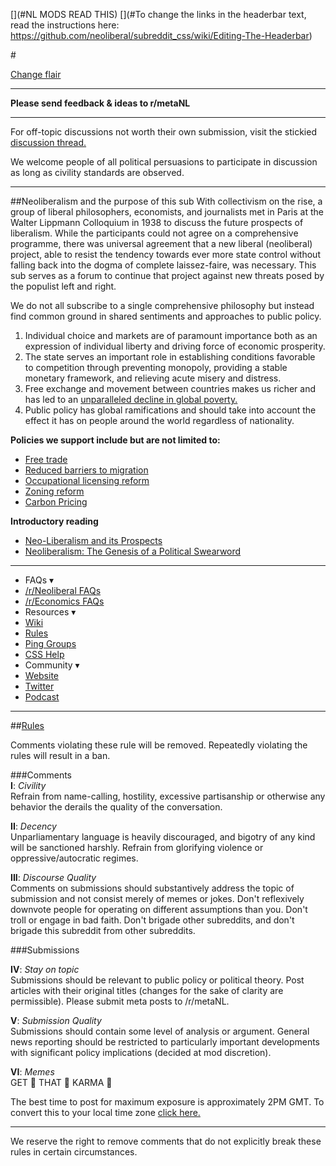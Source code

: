 [](#NL MODS READ THIS)
[](#To change the links in the headerbar text, read the instructions here: https://github.com/neoliberal/subreddit_css/wiki/Editing-The-Headerbar)

[](#/RES_SR_Config/NightModeCompatible)

#[](#headerbutton)[](https://www.reddit.com/r/neoliberal/comments/bvo384/effortpost_tankie_myths/)[](#headerbutton-2)[](https://www.stitcher.com/podcast/the-neolib-podcast/e/61577934?autoplay=true)[](#headerbutton-3)[](https://www.reddit.com/r/neoliberal/comments/bwqmco/zhou_ziyang_the_real_reformer_behind_china/)

[](#homebutton)[](https://www.reddit.com/r/neoliberal)

[](#bigbutton) [Change flair](https://www.reddit.com/r/neoliberal/wiki/flairs)

---

**Please send feedback & ideas to r/metaNL**

---

For off-topic discussions not worth their own submission, visit the stickied [discussion thread.](https://neoliber.al/dt)

We welcome people of all political persuasions to participate in discussion as long as civility standards are observed. 

---  

##Neoliberalism and the purpose of this sub
With collectivism on the rise, a group of liberal philosophers, economists, and journalists met in Paris at the Walter Lippmann Colloquium in 1938 to discuss the future prospects of liberalism. While the participants could not agree on a comprehensive programme, there was universal agreement that a new liberal (neoliberal) project, able to resist the tendency towards ever more state control without falling back into the dogma of complete laissez-faire, was necessary. This sub serves as a forum to continue that project against new threats posed by the populist left and right.  

We do not all subscribe to a single comprehensive philosophy but instead find common ground in shared sentiments and approaches to public policy.

1. Individual choice and markets are of paramount importance both as an expression of individual liberty and driving force of economic prosperity.
2. The state serves an important role in establishing conditions favorable to competition through preventing monopoly, providing a stable monetary framework, and relieving acute misery and distress.
3. Free exchange and movement between countries makes us richer and has led to an [unparalleled decline in global poverty.](https://ourworldindata.org/uploads/2013/05/World-Poverty-Since-1820.png)
4. Public policy has global ramifications and should take into account the effect it has on people around the world regardless of nationality.

**Policies we support include but are not limited to:**

- [Free trade](http://www.walkerd.people.cofc.edu/Readings/Trade/iowacarcrop.pdf)
- [Reduced barriers to migration](https://www.reddit.com/r/neoliberal/wiki/openborders)
- [Occupational licensing reform](https://www.brookings.edu/opinions/the-future-of-occupational-licensing-reform/)
- [Zoning reform](https://www.brookings.edu/blog/social-mobility-memos/2016/08/16/zoning-as-opportunity-hoarding/)
- [Carbon Pricing](https://www.reddit.com/r/Economics/wiki/faq_carbonpricing)

**Introductory reading**

- [Neo-Liberalism and its Prospects](https://miltonfriedman.hoover.org/friedman_images/Collections/2016c21/Farmand_02_17_1951.pdf)
- [Neoliberalism: The Genesis of a Political Swearword](https://olivermhartwich.files.wordpress.com/2015/02/neoliberalism.pdf)  

---

- FAQs ▾
 - [/r/Neoliberal FAQs](https://www.reddit.com/r/neoliberal/wiki/faq)
 - [/r/Economics FAQs](https://www.reddit.com/r/Economics/wiki/index)
- Resources ▾
 - [Wiki](https://www.reddit.com/r/neoliberal/wiki/)
 - [Rules](https://www.reddit.com/r/neoliberal/wiki/rules)
 - [Ping Groups](https://www.reddit.com/r/neoliberal/wiki/userpinger/groups)
 - [CSS Help](https://www.reddit.com/r/neoliberal/wiki/csshelp)
- Community ▾
 - [Website](https://neoliberalproject.org/)
 - [Twitter](http://twitter.com/ne0liberal)
 - [Podcast](https://neoliberalproject.org/podcast/)

---

##[Rules](https://www.reddit.com/r/neoliberal/wiki/rules)

Comments violating these rule will be removed. Repeatedly violating the rules will result in a ban.

###Comments  
**I**: *Civility*  
Refrain from name-calling, hostility, excessive partisanship or otherwise any behavior the derails the quality of the conversation.

**II**: *Decency*  
Unparliamentary language is heavily discouraged, and bigotry of any kind will be sanctioned harshly. Refrain from glorifying violence or oppressive/autocratic regimes.  

**III**: *Discourse Quality*  
Comments on submissions should substantively address the topic of submission and not consist merely of memes or jokes. Don't reflexively downvote people for operating on different assumptions than you. Don't troll or engage in bad faith. Don't brigade other subreddits, and don't brigade this subreddit from other subreddits. 

###Submissions

**IV**: *Stay on topic*  
Submissions should be relevant to public policy or political theory. Post articles with their original titles (changes for the sake of clarity are permissible). Please submit meta posts to /r/metaNL.

**V**: *Submission Quality*  
Submissions should contain some level of analysis or argument. General news reporting should be restricted to particularly important developments with significant policy implications  (decided at mod discretion).

**VI**: *Memes*  
GET 👏 THAT 👏 KARMA 👏

The best time to post for maximum exposure is approximately 2PM GMT. To convert this to your local time zone [click here.](https://www.google.com/search?q=2pm+gmt+to+my+time)

---

We reserve the right to remove comments that do not explicitly break these rules in certain circumstances.
